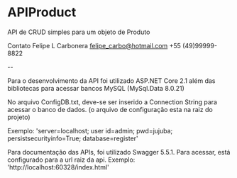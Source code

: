 # APIProduct
API de CRUD simples para um objeto de Produto

Contato
Felipe L Carbonera
felipe_carbo@hotmail.com
+55 (49)99999-8822 

--

Para o desenvolvimento da API foi utilizado ASP.NET Core 2.1 além das bibliotecas para acessar bancos MySQL (MySql.Data 8.0.21)

No arquivo ConfigDB.txt, deve-se ser inserido a Connection String para acessar o banco de dados.
(o arquivo de configuração esta na raiz do projeto)

Exemplo: 'server=localhost; user id=admin; pwd=jujuba; persistsecurityinfo=True; database=register'

Para documentação das APIs, foi utilizado Swagger 5.5.1. Para acessar, está configurado para a url raiz da api.
Exemplo: 'http://localhost:60328/index.html'
